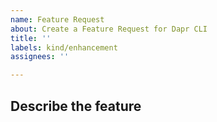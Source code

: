 ```yaml
---
name: Feature Request
about: Create a Feature Request for Dapr CLI
title: ''
labels: kind/enhancement
assignees: ''

---
```

## Describe the feature
